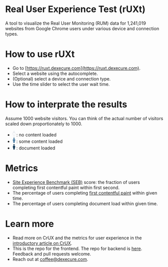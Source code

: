 Real User Experience Test (rUXt)
=================

A tool to visualize the Real User Monitoring (RUM) data for 1,241,019 websites from Google Chrome users under various device and connection types.

# How to use rUXt

- Go to [https://ruxt.dexecure.com](https://ruxt.dexecure.com).
- Select a website using the autocomplete.
- (Optional) select a device and connection type.
- Use the time slider to select the user wait time.

# How to interprate the results

Assume 1000 website visitors. You can think of the actual number of visitors scaled down proportionately to 1000.

- <svg xmlns="http://www.w3.org/2000/svg" width="7.844" height="18.163" viewBox="0 0 7.844 18.163" style="fill:#ffffff;stroke:#153b58"><path d="M.507 6.568v4.797a.92.92 0 0 0 .917.917h.351v4.324a.92.92 0 0 0 .917.917h2.46a.92.92 0 0 0 .917-.917v-4.34h.351a.92.92 0 0 0 .917-.916V6.568a.92.92 0 0 0-.917-.917H1.424a.91.91 0 0 0-.917.917z" stroke-width=".153"></path><circle cx="3.914" cy="2.764" r="2.124" stroke-width=".153"></circle></svg> : no content loaded
- <svg xmlns="http://www.w3.org/2000/svg" width="7.844" height="18.163" viewBox="0 0 7.844 18.163" style="fill:#5486AA;stroke:#153b58"><path d="M.507 6.568v4.797a.92.92 0 0 0 .917.917h.351v4.324a.92.92 0 0 0 .917.917h2.46a.92.92 0 0 0 .917-.917v-4.34h.351a.92.92 0 0 0 .917-.916V6.568a.92.92 0 0 0-.917-.917H1.424a.91.91 0 0 0-.917.917z" stroke-width=".153"></path><circle cx="3.914" cy="2.764" r="2.124" stroke-width=".153"></circle></svg> : some content loaded
- <svg xmlns="http://www.w3.org/2000/svg" width="7.844" height="18.163" viewBox="0 0 7.844 18.163" style="fill:#153B58;stroke:#153b58"><path d="M.507 6.568v4.797a.92.92 0 0 0 .917.917h.351v4.324a.92.92 0 0 0 .917.917h2.46a.92.92 0 0 0 .917-.917v-4.34h.351a.92.92 0 0 0 .917-.916V6.568a.92.92 0 0 0-.917-.917H1.424a.91.91 0 0 0-.917.917z" stroke-width=".153"></path><circle cx="3.914" cy="2.764" r="2.124" stroke-width=".153"></circle></svg> : document loaded

# Metrics

- [Site Experience Benchmark (SEB)](https://dexecure.com/blog/chrome-user-experience-report-explained-google-bigquery/#diving-into-the-important-questions-wheee) score: the fraction of users completing first contentful paint within first second.
- The percentage of users completing [first contentful paint](https://developers.google.com/web/updates/2017/06/user-centric-performance-metrics#first_paint_and_first_contentful_paint) within given time.
- The percentage of users completing document load within given time.

# Learn more
- Read more on CrUX and the metrics for user experience in the [introductory article on CrUX](https://dexecure.com/blog/chrome-user-experience-report-explained-google-bigquery/).
- This is the repo for the frontend. The repo for backend is [here](https://github.com/Dexecure/ruxt-backend). Feedback and pull requests welcome.
- Reach out at [coffee@dexecure.com](mailto:coffee@dexecure.com).